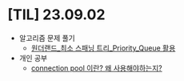 # [TIL] 23.09.02

* 알고리즘 문제 풀기
    * [원더랜드_최소 스패닝 트리_Priority_Queue 활용](../java_algorithm/inflearn_algorithm_lecture/src/greedy/원더랜드_PQ/Main.java)
* 개인 공부
  * [connection pool 이란? 왜 사용해야하는지?](../sql/connection_pool.md)
    
